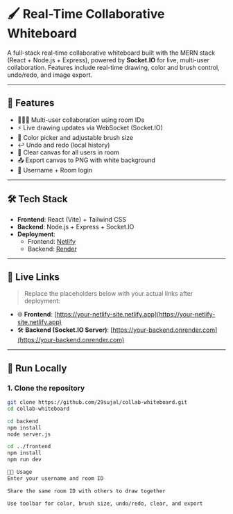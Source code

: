 # 🖌️ Real-Time Collaborative Whiteboard

A full-stack real-time collaborative whiteboard built with the MERN stack (React + Node.js + Express), powered by **Socket.IO** for live, multi-user collaboration. Features include real-time drawing, color and brush control, undo/redo, and image export.

---

## 🚀 Features

- 🧑‍🤝‍🧑 Multi-user collaboration using room IDs
- ⚡ Live drawing updates via WebSocket (Socket.IO)
- 🎨 Color picker and adjustable brush size
- ↩️ Undo and redo (local history)
- 🧹 Clear canvas for all users in room
- 📤 Export canvas to PNG with white background
- 🧾 Username + Room login

---

## 🛠️ Tech Stack

- **Frontend**: React (Vite) + Tailwind CSS
- **Backend**: Node.js + Express + Socket.IO
- **Deployment**:
  - Frontend: [Netlify](https://www.netlify.com/)
  - Backend: [Render](https://render.com/)

---

## 🔗 Live Links

> Replace the placeholders below with your actual links after deployment:

- 🌐 **Frontend**: [https://your-netlify-site.netlify.app](https://your-netlify-site.netlify.app)
- 🛠️ **Backend (Socket.IO Server)**: [https://your-backend.onrender.com](https://your-backend.onrender.com)

---

## 🧪 Run Locally

### 1. Clone the repository
```bash
git clone https://github.com/29sujal/collab-whiteboard.git
cd collab-whiteboard

cd backend
npm install
node server.js

cd ../frontend
npm install
npm run dev

👨‍💻 Usage
Enter your username and room ID

Share the same room ID with others to draw together

Use toolbar for color, brush size, undo/redo, clear, and export

